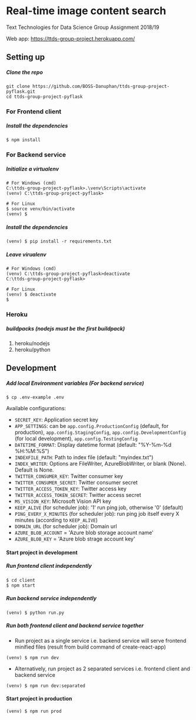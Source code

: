 # Real-time image content search
Text Technologies for Data Science Group Assignment 2018/19

Web app: https://ttds-group-project.herokuapp.com/

## Setting up
##### Clone the repo
```
git clone https://github.com/BOSS-Danuphan/ttds-group-project-pyflask.git
cd ttds-group-project-pyflask
```
### For Frontend client
##### Install the dependencies
```
$ npm install
```
### For Backend service
##### Initialize a virtualenv
```
# For Windows (cmd)
C:\ttds-group-project-pyflask>.\venv\Scripts\activate
(venv) C:\ttds-group-project-pyflask>

# For Linux
$ source venv/bin/activate
(venv) $
```
##### Install the dependencies
```
(venv) $ pip install -r requirements.txt
```
##### Leave virualenv
```
# For Windows (cmd)
(venv) C:\ttds-group-project-pyflask>deactivate
C:\ttds-group-project-pyflask>

# For Linux
(venv) $ deactivate
$
```
### Heroku
##### buildpacks (nodejs must be the first buildpack)
1. heroku/nodejs
2. heroku/python

## Development
##### Add local Environment variables (For backend service)
```
$ cp .env-example .env
```
Available configurations:
* `SECRET_KEY`: Application secret key
* `APP_SETTINGS`: can be `app.config.ProductionConfig` (default, for production), `app.config.StagingConfig`, `app.config.DevelopmentConfig` (for local development), `app.config.TestingConfig`
* `DATETIME_FORMAT`: Display datetime format (default: "%Y-%m-%d %H:%M:%S")
* `INDEXFILE_PATH`: Path to index file (default: "myindex.txt")
* `INDEX_WRITER`: Options are FileWriter, AzureBlobWriter, or blank (None). Default is None.
* `TWITTER_CONSUMER_KEY`: Twitter consumer key
* `TWITTER_CONSUMER_SECRET`: Twitter consumer secret
* `TWITTER_ACCESS_TOKEN_KEY`: Twitter access key
* `TWITTER_ACCESS_TOKEN_SECRET`: Twitter access secret
* `MS_VISION_KEY`: Microsoft Vision API key
* `KEEP_ALIVE` (for scheduler job): '1' run ping job, otherwise '0' (default)
* `PING_EVERY_X_MINUTES` (for scheduler job): run ping job itself every X minutes (according to `KEEP_ALIVE`)
* `DOMAIN_URL` (for scheduler job): Domain url
* `AZURE_BLOB_ACCOUNT` = 'Azure blob storage account name'
* `AZURE_BLOB_KEY` = 'Azure blob strage account key'
#### Start project in development
##### Run frontend client independently
```
$ cd client
$ npm start
```
##### Run backend service independently
```
(venv) $ python run.py
```
##### Run both frontend client and backend service together
* Run project as a single service
i.e. backend service will serve frontend minified files (result from build command of create-react-app)
```
(venv) $ npm run dev
```
* Alternatively, run project as 2 separated services
i.e. frontend client and backend service
```
(venv) $ npm run dev:separated
```
#### Start project in production
```
(venv) $ npm run prod
```